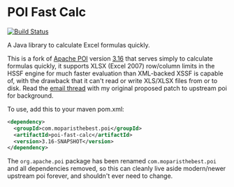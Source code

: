 POI Fast Calc
======================

[![Build Status](https://ci.moparisthe.best/job/moparisthebest/job/poi/job/master/badge/icon%3Fstyle=plastic)](https://ci.moparisthe.best/job/moparisthebest/job/poi/job/master/)

A Java library to calculate Excel formulas quickly.

This is a fork of [Apache POI](https://poi.apache.org/) version [3.16](https://github.com/apache/poi/tree/REL_3_16_FINAL) 
that serves simply to calculate formulas quickly, it supports XLSX (Excel 2007) row/column limits in the HSSF engine for 
much faster evaluation than XML-backed XSSF is capable of, with the drawback that it can't read or write XLS/XLSX files 
from or to disk.  Read the [email thread](https://lists.apache.org/thread.html/0bc90a3ed386edddfcb9b93ce6c262ad145a6b0433d0fcfe70ef10a2@%3Cdev.poi.apache.org%3E)
with my original proposed patch to upstream poi for background.

To use, add this to your maven pom.xml:
```xml
<dependency>
  <groupId>com.moparisthebest.poi</groupId>
  <artifactId>poi-fast-calc</artifactId>
  <version>3.16-SNAPSHOT</version>
</dependency>
```

The `org.apache.poi` package has been renamed `com.moparisthebest.poi` and all dependencies removed,
so this can cleanly live aside modern/newer upstream poi forever, and shouldn't ever need to change.
